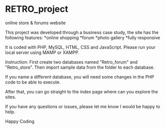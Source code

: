 # RETRO_project
online store &amp; forums website

This project was developed through a business case study, the site has the following features:
*online shopping
*forum
*photo gallery
*fully responsive

It is coded with PHP, MySQL, HTML, CSS and JavaScript. Please run your local server using MAMP or XAMPP.

Instruction: First create two databases named "Retro_forum" and "Retro_store". Then import sample data from the folder to each database.

If you name a different database, you will need some changes in the PHP code to be able to execute.

After that, you can go straight to the index page where can you explore the sites.

If you have any questions or issues, please let me know I would be happy to help. 

Happy Coding
